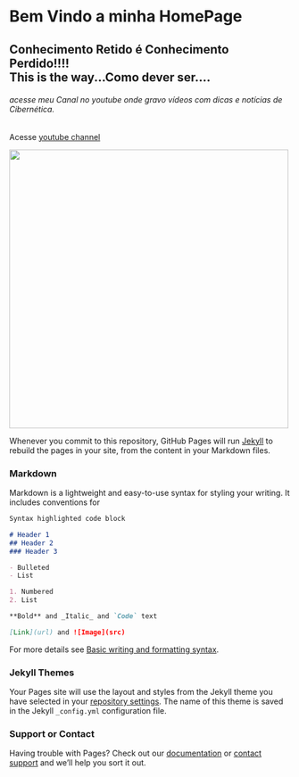 # Bem Vindo a minha HomePage
## Conhecimento Retido é Conhecimento Perdido!!!!<br>This is the way...Como dever ser....
###### acesse meu Canal no youtube onde gravo vídeos com dicas e notícias de Cibernética.

Acesse [youtube channel](https://www.youtube.com/channel/UCSMFVdZKbUX-jGom5YYCPsg)
<div align="left">
  <img src="https://user-images.githubusercontent.com/29949031/157564675-b2d4894a-bbff-482a-9006-e6df94e89d62.jpg" width="500px" />
  </div>

Whenever you commit to this repository, GitHub Pages will run [Jekyll](https://jekyllrb.com/) to rebuild the pages in your site, from the content in your Markdown files.

### Markdown

Markdown is a lightweight and easy-to-use syntax for styling your writing. It includes conventions for

```markdown
Syntax highlighted code block

# Header 1
## Header 2
### Header 3

- Bulleted
- List

1. Numbered
2. List

**Bold** and _Italic_ and `Code` text

[Link](url) and ![Image](src)
```

For more details see [Basic writing and formatting syntax](https://docs.github.com/en/github/writing-on-github/getting-started-with-writing-and-formatting-on-github/basic-writing-and-formatting-syntax).

### Jekyll Themes

Your Pages site will use the layout and styles from the Jekyll theme you have selected in your [repository settings](https://github.com/leandroflorida/leandroflorida.github.io/settings/pages). The name of this theme is saved in the Jekyll `_config.yml` configuration file.

### Support or Contact

Having trouble with Pages? Check out our [documentation](https://docs.github.com/categories/github-pages-basics/) or [contact support](https://support.github.com/contact) and we’ll help you sort it out.
